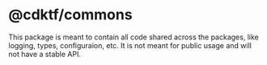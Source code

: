 # @cdktf/commons

This package is meant to contain all code shared across the packages, like logging, types, configuraion, etc. It is not meant for public usage and will not have a stable API.
